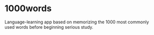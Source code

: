 1000words
=========

Language-learning app based on memorizing the 1000 most commonly used words before beginning serious study.